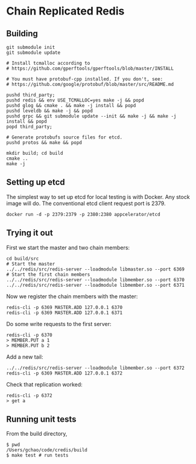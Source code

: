 # Chain Replicated Redis

## Building

```
git submodule init
git submodule update

# Install tcmalloc according to
# https://github.com/gperftools/gperftools/blob/master/INSTALL

# You must have protobuf-cpp installed. If you don't, see:
# https://github.com/google/protobuf/blob/master/src/README.md

pushd third_party;
pushd redis && env USE_TCMALLOC=yes make -j && popd
pushd glog && cmake . && make -j install && popd
pushd leveldb && make -j && popd
pushd grpc && git submodule update --init && make -j && make -j install && popd
popd third_party;

# Generate protobufs source files for etcd.
pushd protos && make && popd

mkdir build; cd build
cmake ..
make -j
```

## Setting up etcd
The simplest way to set up etcd for local testing is with Docker. Any stock image will do.
The conventional etcd client request port is 2379.
```
docker run -d -p 2379:2379 -p 2380:2380 appcelerator/etcd
```

## Trying it out

First we start the master and two chain members:

```
cd build/src
# Start the master
../../redis/src/redis-server --loadmodule libmaster.so --port 6369
# Start the first chain members
../../redis/src/redis-server --loadmodule libmember.so --port 6370
../../redis/src/redis-server --loadmodule libmember.so --port 6371
```

Now we register the chain members with the master:

```
redis-cli -p 6369 MASTER.ADD 127.0.0.1 6370
redis-cli -p 6369 MASTER.ADD 127.0.0.1 6371
```

Do some write requests to the first server:

```
redis-cli -p 6370
> MEMBER.PUT a 1
> MEMBER.PUT b 2
```

Add a new tail:

```
../../redis/src/redis-server --loadmodule libmember.so --port 6372
redis-cli -p 6369 MASTER.ADD 127.0.0.1 6372
```

Check that replication worked:

```
redis-cli -p 6372
> get a
```

## Running unit tests
From the build directory,
```
$ pwd
/Users/gchao/code/credis/build
$ make test # run tests
```
